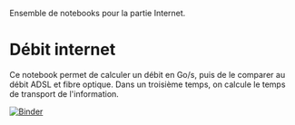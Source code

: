 Ensemble de notebooks pour la partie Internet.

# Débit internet
Ce notebook permet de calculer un débit en Go/s, puis de le comparer au débit ADSL et fibre optique.
Dans un troisième temps, on calcule le temps de transport de l'information.

[![Binder](https://mybinder.org/badge_logo.svg)](https://mybinder.org/v2/gh/josedelamare/SNT/tree/main/Internet/master?filepath=Debit_internet.ipynb)
